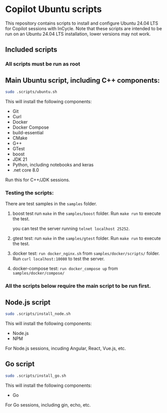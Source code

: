Copilot Ubuntu scripts
=======================

This repository contains scripts to install and configure Ubuntu 24.04 LTS for Copilot sessions with InCycle.
Note that these scripts are intended to be run on an Ubuntu 24.04 LTS installation, lower versions may not work.

Included scripts
----------------

### All scripts must be run as root

Main Ubuntu script, including C++ components:
------------

```bash
sudo .scripts/ubuntu.sh
```

This will install the following components:

- Git
- Curl
- Docker
- Docker Compose
- build-essential
- CMake
- G++
- GTest
- boost
- JDK 21
- Python, including notebooks and keras
- .net core 8.0

Run this for C++/JDK sessions.

### Testing the scripts:

There are test samples in the `samples` folder.

1. boost test run `make` in the `samples/boost` folder. Run `make run` to execute the test. 

    you can test the server running `telnet localhost 25252`.
2. gtest test: run `make` in the `samples/gtest` folder. Run `make run` to execute the test.
3. docker test: `run docker_nginx.sh` from `samples/docker/scripts/` folder. Run `curl localhost:10080` to test the server.
4. docker-compose test: `run docker_compose up` from `samples/docker/compose/`


### All the scripts below require the main script to be run first.

Node.js script
-----------------

```bash
sudo .scripts/install_node.sh
```

This will install the following components:

- Node.js
- NPM

For Node.js sessions, incuding Angular, React, Vue.js, etc.

Go script
------------

```bash
sudo .scripts/install_go.sh
```

This will install the following components:

- Go

For Go sessions, including gin, echo, etc.
